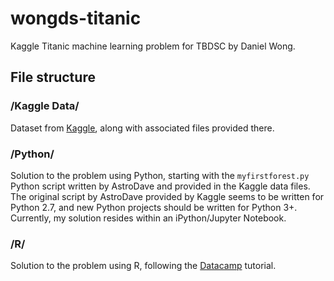 # wongds-titanic
Kaggle Titanic machine learning problem for TBDSC by Daniel Wong.

## File structure
### /Kaggle Data/
Dataset from [Kaggle][], along with associated files provided there.
### /Python/
Solution to the problem using Python, starting with the `myfirstforest.py` Python script written by AstroDave and provided in the Kaggle data files. The original script by AstroDave provided by Kaggle seems to be written for Python 2.7, and new Python projects should be written for Python 3+.
Currently, my solution resides within an iPython/Jupyter Notebook.

### /R/
Solution to the problem using R, following the [Datacamp][] tutorial.

[Datacamp]: https://www.datacamp.com/home
[Kaggle]: https://www.kaggle.com

